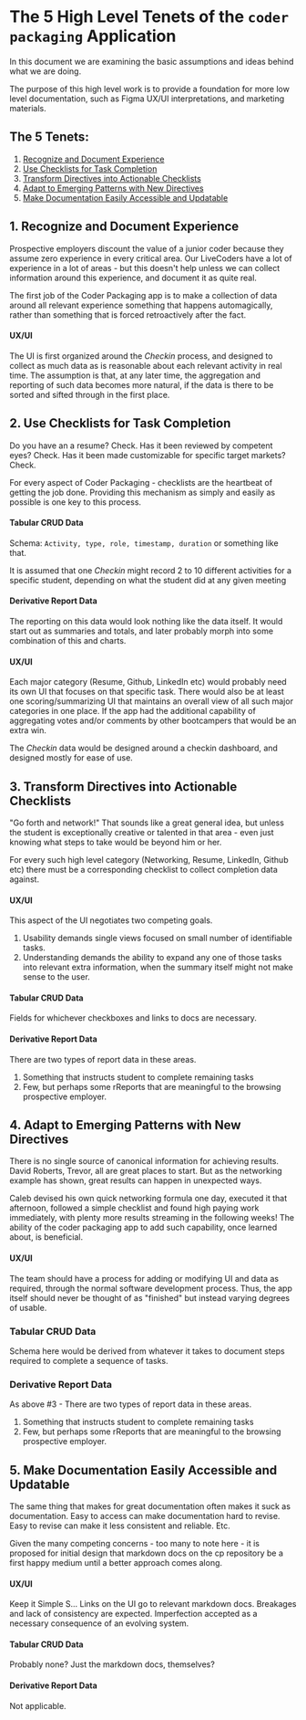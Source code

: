 # The 5 High Level Tenets of the `coder packaging` Application

In this document we are examining the basic assumptions and ideas behind what we are doing.

The purpose of this high level work is to provide a foundation for more low level documentation, such as Figma UX/UI interpretations, and marketing materials.

## The 5 Tenets:
1. [Recognize and Document Experience](#1-recognize-and-document-experience)
2. [Use Checklists for Task Completion](#2-use-checklists-for-task-completion)
3. [Transform Directives into Actionable Checklists](#3-transform-directives-into-actionable-checklists)
4. [Adapt to Emerging Patterns with New Directives](#4-adapt-to-emerging-patterns-with-new-directives)
5. [Make Documentation Easily Accessible and Updatable](#5-make-documentation-easily-accessible-and-updatable)

## 1. Recognize and Document Experience

Prospective employers discount the value of a junior coder because they assume zero experience in every critical area. Our LiveCoders have a lot of experience in a lot of areas - but this doesn't help unless we can collect information around this experience, and document it as quite real.

The first job of the Coder Packaging app is to make a collection of data around all relevant experience something that happens automagically, rather than something that is forced retroactively after the fact.


#### UX/UI

The UI is first organized around the _Checkin_ process, and designed to collect as much data as is reasonable about each relevant activity in real time. The assumption is that, at any later time, the aggregation and reporting of such data becomes more natural, if the data is there to be sorted and sifted through in the first place.

## 2. Use Checklists for Task Completion

Do you have an a resume? Check.
Has it been reviewed by competent eyes? Check.
Has it been made customizable for specific target markets? Check.

For every aspect of Coder Packaging - checklists are the heartbeat of getting the job done. Providing this mechanism as simply and easily as possible is one key to this process.

#### Tabular CRUD Data

Schema: `Activity, type, role, timestamp, duration` or something like that.

It is assumed that one _Checkin_ might record 2 to 10 different activities for a specific student, depending on what the student did at any given meeting

#### Derivative Report Data

The reporting on this data would look nothing like the data itself. It would start out as summaries and totals, and later probably morph into some combination of this and charts.


#### UX/UI

Each major category (Resume, Github, LinkedIn etc) would probably need its own UI that focuses on that specific task.
There would also be at least one scoring/summarizing UI that maintains an overall view of all such major categories in one place.
If the app had the additional capability of aggregating votes and/or comments by other bootcampers that would be an extra win.

The _Checkin_ data would be designed around a checkin dashboard, and designed mostly for ease of use.

## 3. Transform Directives into Actionable Checklists

"Go forth and network!" That sounds like a great general idea, but unless the student is exceptionally creative or talented in that area - even just knowing what steps to take would be beyond him or her.

For every such high level category (Networking, Resume, LinkedIn, Github etc) there must be a corresponding checklist to collect completion data against.


#### UX/UI

This aspect of the UI negotiates two competing goals. 
1. Usability demands single views focused on small number of identifiable tasks.
2. Understanding demands the ability to expand any one of those tasks into relevant extra information, when the summary itself might not make sense to the user.

#### Tabular CRUD Data

Fields for whichever checkboxes and links to docs are necessary.

#### Derivative Report Data

There are two types of report data in these areas.
1. Something that instructs student to complete remaining tasks
2. Few, but perhaps some rReports that are meaningful to the browsing prospective employer.


## 4. Adapt to Emerging Patterns with New Directives

There is no single source of canonical information for achieving results. David Roberts, Trevor, all are great places to start. But as the networking example has shown, great results can happen in unexpected ways. 

Caleb devised his own quick networking formula one day, executed it that afternoon, followed a simple checklist and found high paying work immediately, with plenty more results streaming in the following weeks! The ability of the coder packaging app to add such capability, once learned about, is beneficial.


#### UX/UI

The team should have a process for adding or modifying UI and data as required, through the normal software development process. Thus, the app itself should never be thought of as "finished" but instead varying degrees of usable.

### Tabular CRUD Data

Schema here would be derived from whatever it takes to document steps required to complete a sequence of tasks.

### Derivative Report Data

As above #3 - There are two types of report data in these areas.
1. Something that instructs student to complete remaining tasks
2. Few, but perhaps some rReports that are meaningful to the browsing prospective employer.


## 5. Make Documentation Easily Accessible and Updatable

The same thing that makes for great documentation often makes it suck as documentation. Easy to access can make documentation hard to revise. Easy to revise can make it less consistent and reliable. Etc.

Given the many competing concerns - too many to note here - it is proposed for initial design that markdown docs on the cp repository be a first happy medium until a better approach comes along.


#### UX/UI

Keep it Simple S... Links on the UI go to relevant markdown docs. Breakages and lack of consistency are expected. Imperfection accepted as a necessary consequence of an evolving system.

#### Tabular CRUD Data

Probably none? Just the markdown docs, themselves?

#### Derivative Report Data

Not applicable.
